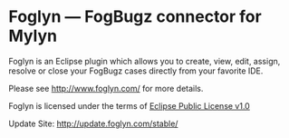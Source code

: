 # Foglyn &mdash; FogBugz connector for Mylyn

Foglyn is an Eclipse plugin which allows you to create, view, edit, assign, resolve or close your FogBugz cases directly from your favorite IDE.

Please see http://www.foglyn.com/ for more details.

Foglyn is licensed under the terms of [Eclipse Public License v1.0](http://www.eclipse.org/legal/epl-v10.html)

Update Site: http://update.foglyn.com/stable/
